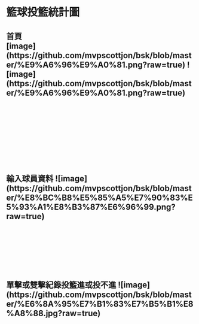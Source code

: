 <h1>籃球投籃統計圖
<br>
<h2>首頁<br>
[image](https://github.com/mvpscottjon/bsk/blob/master/%E9%A6%96%E9%A0%81.png?raw=true)
![image](https://github.com/mvpscottjon/bsk/blob/master/%E9%A6%96%E9%A0%81.png?raw=true)


<br><br><br><br><br><br>
<h2>輸入球員資料
![image](https://github.com/mvpscottjon/bsk/blob/master/%E8%BC%B8%E5%85%A5%E7%90%83%E5%93%A1%E8%B3%87%E6%96%99.png?raw=true)
<br><br><br><br><br><br>
<h2>單擊或雙擊紀錄投籃進或投不進
![image](https://github.com/mvpscottjon/bsk/blob/master/%E6%8A%95%E7%B1%83%E7%B5%B1%E8%A8%88.jpg?raw=true)


